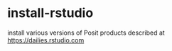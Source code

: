 # install-rstudio
install various versions of Posit products described at https://dailies.rstudio.com
